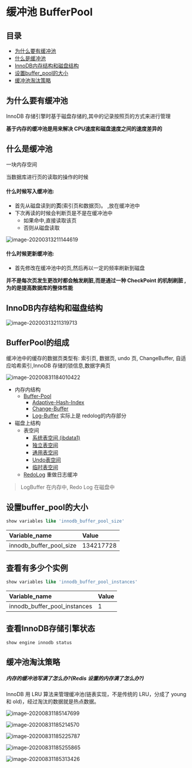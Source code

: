 # 缓冲池 BufferPool

## 目录

- [为什么要有缓冲池](#为什么要有缓冲池)
- [什么是缓冲池](#什么是缓冲池)
- [InnoDB内存结构和磁盘结构](#InnoDB内存结构和磁盘结构)
- [设置buffer_pool的大小](#设置buffer_pool的大小)
- [缓冲池淘汰策略](#缓冲池淘汰策略)

## 为什么要有缓冲池

InnoDB 存储引擎时基于磁盘存储的,其中的记录按照页的方式来进行管理

**基于内存的缓冲池是用来解决 CPU速度和磁盘速度之间的速度差异的** 

## 什么是缓冲池

一块内存空间

当数据库进行页的读取的操作的时候

#### 什么时候写入缓冲池:

- 首先从磁盘读到的**页**(索引页和数据页)。 ,放在缓冲池中
- 下次再读的时候会判断页是不是在缓冲池中
  - 如果命中,直接读取该页
  - 否则从磁盘读取

![image-20200313211144619](../../../assets/image-20200313211144619.png)

#### 什么时候更新缓冲池:

- 首先修改在缓冲池中的页,然后再以一定的频率刷新到磁盘

**并不是每次页发生更改时都会触发刷脏,而是通过一种 CheckPoint 的机制刷脏 ,为的是提高数据库的整体性能**

## InnoDB内存结构和磁盘结构

![image-20200313211319713](../../../assets/image-20200313211319713-7629580.png)

## BufferPool的组成

缓冲池中的缓存的数据页类型有: 索引页, 数据页, undo 页, ChangeBuffer, 自适应哈希索引,InnoDB 存储的锁信息,数据字典页

![image-20200831184010422](../../../assets/image-20200831184010422.png)

- 内存内结构
  - [Buffer-Pool ](08-缓冲池-buffer-pool.md) 
    - [Adaptive-Hash-Index](../07-存储引擎/010-InnoDB/04-自适应哈希.md) 
    - [Change-Buffer](11-写缓冲-ChangeBuffer.md) 
    -  [Log-Buffer](12-Redolog-LogBuffer.md)  实际上是 redolog的内存部分
- 磁盘上结构
  - 表空间 
    - [系统表空间 (ibdata1) ](../06-磁盘结构/020-系统表空间.md) 
    - [独立表空间 ](../06-磁盘结构/030-独占表空间.md) 
    -  [通用表空间](../06-磁盘结构/040-通用表空间.md) 
    -  [Undo表空间](../06-磁盘结构/060-UndoLog.md) 
    -  [临时表空间](../06-磁盘结构/050-临时表空间.md) 
  -  [RedoLog](12-Redolog-LogBuffer.md) 重做日志缓冲

> LogBuffer 在内存中, Redo Log 在磁盘中

## 设置buffer_pool的大小

```sql
show variables like 'innodb_buffer_pool_size'
```

| Variable\_name             | Value     |
| :------------------------- | :-------- |
| innodb\_buffer\_pool\_size | 134217728 |

## 查看有多少个实例

```sql
show variables like 'innodb_buffer_pool_instances'
```

| Variable\_name                  | Value |
| :------------------------------ | :---- |
| innodb\_buffer\_pool\_instances | 1     |

## 查看InnoDB存储引擎状态

```
show engine innodb status
```

## 缓冲池淘汰策略

##### 内存的缓冲池写满了怎么办?(Redis 设置的内存满了怎么办?)

InnoDB 用 LRU 算法来管理缓冲池(链表实现，不是传统的 LRU，分成了 young 和 old)，经过淘汰的数据就是热点数据。

![image-20200831185147699](../../../assets/image-20200831185147699.png)

![image-20200831185214570](../../../assets/image-20200831185214570.png)

![image-20200831185225787](../../../assets/image-20200831185225787.png)

![image-20200831185255865](../../../assets/image-20200831185255865.png)

![image-20200831185313426](../../../assets/image-20200831185313426.png)